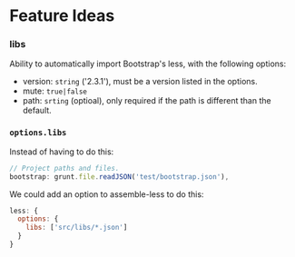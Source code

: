 # Feature Ideas


### libs

Ability to automatically import Bootstrap's less, with the following options:

* version: `string` ('2.3.1'), must be a version listed in the options.
* mute: `true|false`
* path: `srting` (optioal), only required if the path is different than the default.



### `options.libs`

Instead of having to do this:

``` js
// Project paths and files.
bootstrap: grunt.file.readJSON('test/bootstrap.json'),
```

We could add an option to assemble-less to do this:

``` js
less: {
  options: {
    libs: ['src/libs/*.json']
  }
}
```

